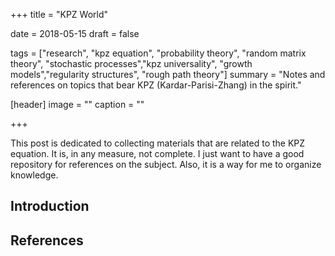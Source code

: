 +++
title = "KPZ World"

date = 2018-05-15
draft = false

tags = ["research", "kpz equation", "probability theory", "random matrix theory", "stochastic processes","kpz universality", "growth models","regularity structures", "rough path theory"]
summary = "Notes and references on topics that bear KPZ (Kardar-Parisi-Zhang) in the spirit."

[header]
image = ""
caption = ""

+++

This post is dedicated to collecting materials that are related to the KPZ equation. It is, in any measure, not complete. I just want to have a good repository for references on the subject. Also, it is a way for me to organize knowledge. 

## Introduction


## References


